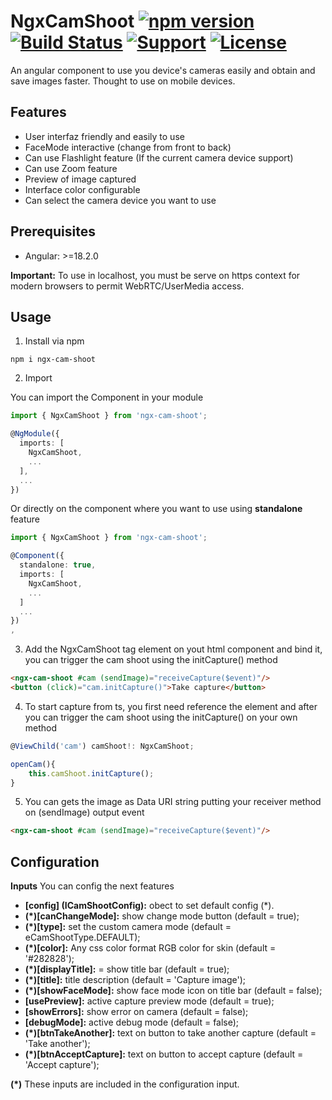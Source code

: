 # NgxCamShoot [![npm version](https://badge.fury.io/js/ngx-cam-shoot.svg)](https://badge.fury.io/js/ngx-cam-shoot) [![Build Status](https://api.travis-ci.com/rzodev/ngx-webcam.svg?branch=master)](https://app.travis-ci.com/github/rzodev/ngx-cam-shoot) [![Support](https://img.shields.io/badge/Support-Angular%2018%2B-blue.svg?style=flat-square)]() [![License](https://img.shields.io/badge/license-MIT-blue.svg?style=flat-square)]()

An angular component to use you device's cameras easily and obtain and save images faster.
Thought to use on mobile devices.



## Features

- User interfaz friendly and easily to use
- FaceMode interactive (change from front to back)
- Can use Flashlight feature (If the current camera device support)
- Can use Zoom feature
- Preview of image captured
- Interface color configurable
- Can select the camera device you want to use

## Prerequisites

- Angular: >=18.2.0

**Important:** To use in localhost, you must be serve on https context for modern browsers to permit WebRTC/UserMedia access.

## Usage

1. Install via npm

`npm i ngx-cam-shoot`

2. Import

You can import the Component in your module

```typescript
import { NgxCamShoot } from 'ngx-cam-shoot';

@NgModule({
  imports: [
    NgxCamShoot,
    ...
  ],
  ...
})
```

Or directly on the component where you want to use using **standalone** feature

```typescript
import { NgxCamShoot } from 'ngx-cam-shoot';

@Component({
  standalone: true,
  imports: [
    NgxCamShoot,
    ...
  ]
  ...
})
,
```

3. Add the NgxCamShoot tag element on yout html component and bind it, you can trigger the cam shoot using the initCapture() method

```html
<ngx-cam-shoot #cam (sendImage)="receiveCapture($event)"/>
<button (click)="cam.initCapture()">Take capture</button>
```

4. To start capture from ts, you first need reference the element and after you can trigger the cam shoot using the initCapture() on your own method

```typescript
@ViewChild('cam') camShoot!: NgxCamShoot;

openCam(){
    this.camShoot.initCapture();
}
```

5. You can gets the image as Data URI string putting your receiver method on (sendImage) output event

```html
<ngx-cam-shoot #cam (sendImage)="receiveCapture($event)"/>
```

## Configuration

**Inputs** You can config the next features

- **[config] (ICamShootConfig):** obect to set default config (*).
- **(*)[canChangeMode]:** show change mode button (default = true);
- **(*)[type]:** set the custom camera mode (default = eCamShootType.DEFAULT);
- **(*)[color]:** Any css color format RGB color for skin (default = '#282828');
- **(*)[displayTitle]:**  = show title bar (default = true);
- **(*)[title]:** title description (default = 'Capture image');
- **(*)[showFaceMode]:** show face mode icon on title bar (default = false);
- **[usePreview]:** active capture preview mode (default = true);
- **[showErrors]:** show error on camera (default = false);
- **[debugMode]:** active debug mode (default = false);
- **(*)[btnTakeAnother]:** text on button to take another capture (default = 'Take another');
- **(*)[btnAcceptCapture]:** text on button to accept capture (default = 'Accept capture');

**(*)** These inputs are included in the configuration input.

